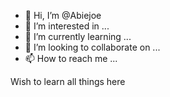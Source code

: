 - 👋 Hi, I’m @Abiejoe
- 👀 I’m interested in ...
- 🌱 I’m currently learning ...
- 💞️ I’m looking to collaborate on ...
- 📫 How to reach me ...

<!---
Abiejoe/Abiejoe is a ✨ special ✨ repository because its `README.md` (this file) appears on your GitHub profile.
You can click the Preview link to take a look at your changes.
--->
Wish to learn all things here
